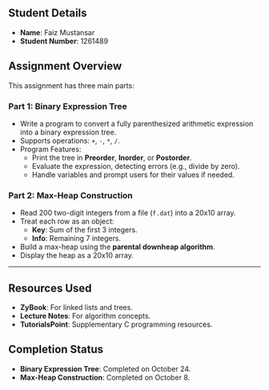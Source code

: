 ## Student Details
- **Name**: Faiz Mustansar  
- **Student Number**: 1261489  

## Assignment Overview
This assignment has three main parts:

### **Part 1: Binary Expression Tree**
- Write a program to convert a fully parenthesized arithmetic expression into a binary expression tree.
- Supports operations: `+`, `-`, `*`, `/`.
- Program Features:
  - Print the tree in **Preorder**, **Inorder**, or **Postorder**.
  - Evaluate the expression, detecting errors (e.g., divide by zero).
  - Handle variables and prompt users for their values if needed.

### **Part 2: Max-Heap Construction**
- Read 200 two-digit integers from a file (`f.dat`) into a 20x10 array.
- Treat each row as an object:
  - **Key**: Sum of the first 3 integers.
  - **Info**: Remaining 7 integers.
- Build a max-heap using the **parental downheap algorithm**.
- Display the heap as a 20x10 array.

---

## Resources Used
- **ZyBook**: For linked lists and trees.
- **Lecture Notes**: For algorithm concepts.
- **TutorialsPoint**: Supplementary C programming resources.

## Completion Status
- **Binary Expression Tree**: Completed on October 24.
- **Max-Heap Construction**: Completed on October 8.
